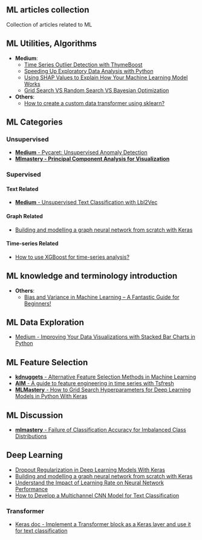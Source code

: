 ## ML articles collection
Collection of articles related to ML

## ML Utilities, Algorithms
* **Medium**: 
  * <a target="_blank" href='https://nbviewer.org/github/johnklee/ml_articles/blob/master/medium/Time_Series_Outlier_Detection_with_ThymeBoost/notebook.ipynb'>Time Series Outlier Detection with ThymeBoost</a>
  * <a target="_blank" href='https://nbviewer.org/github/johnklee/ml_articles/blob/master/medium/Speeding_Up_Exploratory_Data_Analysis_with_Python/notebook.ipynb'>Speeding Up Exploratory Data Analysis with Python</a>
  * <a target="_blank" href='https://nbviewer.org/github/johnklee/ml_articles/blob/master/medium/Using_SHAP_Values_to_Explain_How_Your_Machine_Learning_Model_Works/notebook.ipynb'>Using SHAP Values to Explain How Your Machine Learning Model Works</a>
  * <a target="_blank" href='https://github.com/johnklee/ml_articles/blob/master/medium/Grid_Search_VS_Random_Search_VS_Bayesian_Optimization/notebook.ipynb'>Grid Search VS Random Search VS Bayesian Optimization</a>
* **Others**:
  * <a target="_blank" href='https://github.com/johnklee/ml_articles/blob/master/analytics_vidhya/How_to_create_a_custom_data_transformer_using_sklearn/notebook.ipynb'>How to create a custom data transformer using sklearn?</a>

## ML Categories

### Unsupervised
* <a href='https://nbviewer.org/github/johnklee/ml_articles/blob/master/medium/Unsupervised_Anomaly_Detection_in_Python/notebook.ipynb'><b>Medium</b> - Pycaret: Unsupervised Anomaly Detection</a>
* <a href='https://nbviewer.org/github/johnklee/ml_articles/blob/master/mlmastery/Principal_Component_Analysis_for_Visualization/notebook.ipynb'><b>Mlmastery - Principal Component Analysis for
  Visualization</b></a>

### Supervised

#### Text Related
* <a href='https://nbviewer.org/github/johnklee/ml_articles/blob/master/medium/Unsupervised_Text_Classification_with_Lbl2Vec/notebook.ipynb'><b>Medium</b> - Unsupervised Text Classification with Lbl2Vec</a>

#### Graph Related
* [Building and modelling a graph neural network from scratch with Keras](https://nbviewer.org/github/johnklee/ml_articles/blob/master/others/Building_and_modelling_a_graph_neural_network_from_scratch/notebook.ipynb)

#### Time-series Related
* [How to use XGBoost for time-series analysis?](https://nbviewer.org/github/johnklee/ml_articles/blob/master/others/how-to-use-xgboost-for-time-series-analysis/notebook.ipynb)

## ML knowledge and terminology introduction
* **Others**:
  * <a href='https://nbviewer.org/github/johnklee/ml_articles/blob/master/others/bias_and_variance_tradeoff_machine_learning/notebook.ipynb'>Bias and Variance in Machine Learning – A Fantastic Guide for Beginners!</a>

## ML Data Exploration
* <a href='https://nbviewer.org/github/johnklee/ml_articles/blob/master/medium/Improving_Your_Data_Visualizations_with_Stacked_Bar_Charts_in_Python/notebook.ipynb'>Medium - Improving Your Data Visualizations with Stacked Bar Charts in Python</a>

## ML Feature Selection
* <a href='https://nbviewer.org/github/johnklee/ml_articles/blob/master/kdnuggets/Alternative_Feature_Selection_Methods_in_Machine_Learning/notebook.ipynb'><b>kdnuggets</b> - Alternative Feature Selection Methods in Machine Learning</a>
* <a href='https://nbviewer.org/github/johnklee/ml_articles/blob/master/others/a_guide_to_feature_engineering_in_time_series_with_tsfresh/notebook.ipynb'><b>AIM</b> - A guide to feature engineering in time series with Tsfresh</a>
* <a href='https://github.com/johnklee/ml_articles/blob/master/mlmastery/Grid_search_hyperparameters_deep_learning_models_python_keras/notebook.ipynb'><b>MLMastery</b> - How to Grid Search Hyperparameters for Deep Learning Models in Python With Keras</a>

## ML Discussion
* <a href='https://nbviewer.org/github/johnklee/ml_articles/blob/master/mlmastery/Failure_of_Classification_Accuracy_for_Imbalanced_Class_Distributions/notebook.ipynb'><b>mlmastery</b> - Failure of Classification Accuracy for Imbalanced Class Distributions</a>

## Deep Learning
* [Dropout Regularization in Deep Learning Models With Keras](https://nbviewer.jupyter.org/github/johnklee/ml_articles/blob/master/mlmastery/Dropout_Regularization_in_Deep_Learning_Models_With_Keras/notebook.ipynb)
* [Building and modelling a graph neural network from scratch with Keras](https://nbviewer.org/github/johnklee/ml_articles/blob/master/others/Building_and_modelling_a_graph_neural_network_from_scratch/notebook.ipynb)
* [Understand the Impact of Learning Rate on Neural Network Performance](https://nbviewer.org/github/johnklee/ml_articles/blob/master/mlmastery/Understand_the_Impact_of_Learning_Rate_on_Neural_Network_Performance/notebook.ipynb)
* [How to Develop a Multichannel CNN Model for Text Classification](https://nbviewer.org/github/johnklee/ml_articles/blob/master/mlmastery/How_to_Develop_a_Multichannel_CNN_Model_for_Text_Classification/notebook.ipynb)

### Transformer
* [Keras doc - Implement a Transformer block as a Keras layer and use it for text classification](https://github.com/johnklee/ml_articles/blob/master/others/keras_doc_text_classification_with_transformer/notebook.ipynb)
